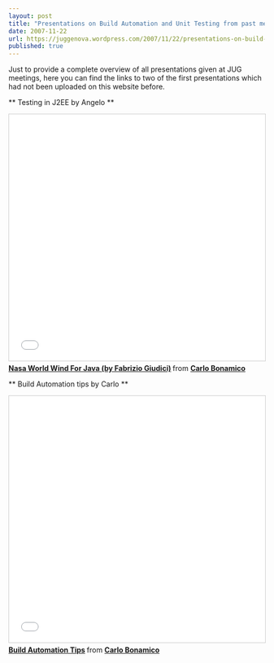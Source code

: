 ```yaml
---
layout: post
title: "Presentations on Build Automation and Unit Testing from past meetings"
date: 2007-11-22
url: https://juggenova.wordpress.com/2007/11/22/presentations-on-build-automation-and-unit-testing-from-past-meetings/
published: true 
---
```


Just to provide a complete overview of all presentations given at JUG meetings, here you can find the links to two of the first presentations which had not been uploaded on this website before. 

** Testing in J2EE by Angelo **

<iframe src="//www.slideshare.net/slideshow/embed_code/key/a1n0Bfpi5v01wb" width="595" height="485" frameborder="0" marginwidth="0" marginheight="0" scrolling="no" style="border:1px solid #CCC; border-width:1px; margin-bottom:5px; max-width: 100%;" allowfullscreen> </iframe> <div style="margin-bottom:5px"> <strong> <a href="//www.slideshare.net/slideshow/nasa-world-wind-for-java/174525" title="Nasa World Wind For Java (by Fabrizio Giudici)" target="_blank">Nasa World Wind For Java (by Fabrizio Giudici)</a> </strong> from <strong><a href="//www.slideshare.net/carlo.bonamico" target="_blank">Carlo Bonamico</a></strong> </div>

** Build Automation tips by Carlo **


<iframe src="//www.slideshare.net/slideshow/embed_code/key/4tlJdHB5VtRAtM" width="595" height="485" frameborder="0" marginwidth="0" marginheight="0" scrolling="no" style="border:1px solid #CCC; border-width:1px; margin-bottom:5px; max-width: 100%;" allowfullscreen> </iframe> <div style="margin-bottom:5px"> <strong> <a href="//www.slideshare.net/slideshow/build-automation-tips/46780" title="Build Automation Tips" target="_blank">Build Automation Tips</a> </strong> from <strong><a href="//www.slideshare.net/carlo.bonamico" target="_blank">Carlo Bonamico</a></strong> </div>